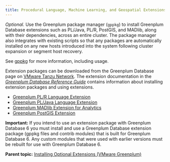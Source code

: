 ```yaml
---
title: Procedural Language, Machine Learning, and Geospatial Extensions 
---
```


*Optional.* Use the Greenplum package manager \(`gppkg`\) to install Greenplum Database extensions such as PL/Java, PL/R, PostGIS, and MADlib, along with their dependencies, across an entire cluster. The package manager also integrates with existing scripts so that any packages are automatically installed on any new hosts introduced into the system following cluster expansion or segment host recovery.

See [gppkg](../utility_guide/ref/gppkg.html) for more information, including usage.

Extension packages can be downloaded from the Greenplum Database page on [VMware Tanzu Network](https://network.pivotal.io/products/pivotal-gpdb). The extension documentation in the *[Greenplum Database Reference Guide](../ref_guide/ref_guide.html)* contains information about installing extension packages and using extensions.

-   [Greenplum PL/R Language Extension](../analytics/pl_r.html)
-   [Greenplum PL/Java Language Extension](../analytics/pl_java.html)
-   [Greenplum MADlib Extension for Analytics](../analytics/madlib.html)
-   [Greenplum PostGIS Extension](../analytics/postGIS.html)

**Important:** If you intend to use an extension package with Greenplum Database 6 you must install and use a Greenplum Database extension package \(gppkg files and contrib modules\) that is built for Greenplum Database 6. Any custom modules that were used with earlier versions must be rebuilt for use with Greenplum Database 6.

**Parent topic:** [Installing Optional Extensions \(VMware Greenplum\)](data_sci_pkgs.html)


